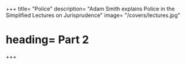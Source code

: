 +++
title=  "Police"
description=  "Adam Smith explains Police in the Simplified Lectures on Jurisprudence"
image=  "/covers/lectures.jpg"
# heading=  Part 2
+++
